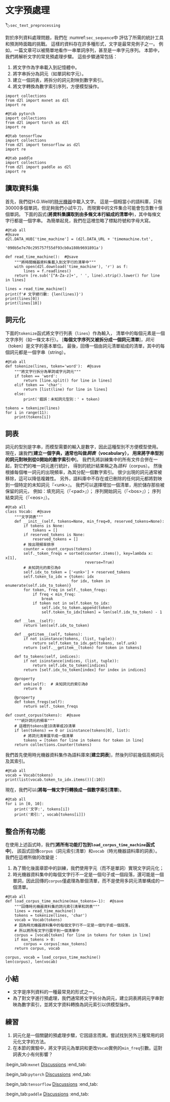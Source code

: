 # 文字預處理
:label:`sec_text_preprocessing`

對於序列資料處理問題，我們在 :numref:`sec_sequence`中
評估了所需的統計工具和預測時面臨的挑戰。
這樣的資料存在許多種形式，文字是最常見例子之一。
例如，一篇文章可以被簡單地看作一串單詞序列，甚至是一串字元序列。
本節中，我們將解析文字的常見預處理步驟。
這些步驟通常包括：

1. 將文字作為字串載入到記憶體中。
1. 將字串拆分為詞元（如單詞和字元）。
1. 建立一個詞表，將拆分的詞元對映到數字索引。
1. 將文字轉換為數字索引序列，方便模型操作。

```{.python .input}
import collections
from d2l import mxnet as d2l
import re
```

```{.python .input}
#@tab pytorch
import collections
from d2l import torch as d2l
import re
```

```{.python .input}
#@tab tensorflow
import collections
from d2l import tensorflow as d2l
import re
```

```{.python .input}
#@tab paddle
import collections
from d2l import paddle as d2l
import re
```

## 讀取資料集

首先，我們從H.G.Well的[時光機器](https://www.gutenberg.org/ebooks/35)中載入文字。
這是一個相當小的語料庫，只有30000多個單詞，但足夠我們小試牛刀，
而現實中的文件集合可能會包含數十億個單詞。
下面的函式(**將資料集讀取到由多條文本行組成的清單中**)，其中每條文字行都是一個字串。
為簡單起見，我們在這裡忽略了標點符號和字母大寫。

```{.python .input}
#@tab all
#@save
d2l.DATA_HUB['time_machine'] = (d2l.DATA_URL + 'timemachine.txt',
                                '090b5e7e70c295757f55df93cb0a180b9691891a')

def read_time_machine():  #@save
    """將時間機器資料集載入到文字行的清單中"""
    with open(d2l.download('time_machine'), 'r') as f:
        lines = f.readlines()
    return [re.sub('[^A-Za-z]+', ' ', line).strip().lower() for line in lines]

lines = read_time_machine()
print(f'# 文字總行數: {len(lines)}')
print(lines[0])
print(lines[10])
```

## 詞元化

下面的`tokenize`函式將文字行列表（`lines`）作為輸入，
清單中的每個元素是一個文字序列（如一條文本行）。
[**每個文字序列又被拆分成一個詞元清單**]，*詞元*（token）是文字的基本單位。
最後，回傳一個由詞元清單組成的清單，其中的每個詞元都是一個字串（string）。

```{.python .input}
#@tab all
def tokenize(lines, token='word'):  #@save
    """將文字行拆分為單詞或字元詞元"""
    if token == 'word':
        return [line.split() for line in lines]
    elif token == 'char':
        return [list(line) for line in lines]
    else:
        print('錯誤：未知詞元型別：' + token)

tokens = tokenize(lines)
for i in range(11):
    print(tokens[i])
```

## 詞表

詞元的型別是字串，而模型需要的輸入是數字，因此這種型別不方便模型使用。
現在，讓我們[**建立一個字典，通常也叫做*詞表*（vocabulary），
用來將字串型別的詞元對映到從$0$開始的數字索引中**]。
我們先將訓練集中的所有文件合併在一起，對它們的唯一詞元進行統計，
得到的統計結果稱之為*語料*（corpus）。
然後根據每個唯一詞元的出現頻率，為其分配一個數字索引。
很少出現的詞元通常被移除，這可以降低複雜性。
另外，語料庫中不存在或已刪除的任何詞元都將對映到一個特定的未知詞元『&lt;unk&gt;』。
我們可以選擇增加一個清單，用於儲存那些被保留的詞元，
例如：填充詞元（『&lt;pad&gt;』）；
序列開始詞元（『&lt;bos&gt;』）；
序列結束詞元（『&lt;eos&gt;』）。

```{.python .input}
#@tab all
class Vocab:  #@save
    """文字詞表"""
    def __init__(self, tokens=None, min_freq=0, reserved_tokens=None):
        if tokens is None:
            tokens = []
        if reserved_tokens is None:
            reserved_tokens = [] 
        # 按出現頻率排序
        counter = count_corpus(tokens)
        self._token_freqs = sorted(counter.items(), key=lambda x: x[1],
                                   reverse=True)
        # 未知詞元的索引為0
        self.idx_to_token = ['<unk>'] + reserved_tokens
        self.token_to_idx = {token: idx
                             for idx, token in enumerate(self.idx_to_token)}
        for token, freq in self._token_freqs:
            if freq < min_freq:
                break
            if token not in self.token_to_idx:
                self.idx_to_token.append(token)
                self.token_to_idx[token] = len(self.idx_to_token) - 1

    def __len__(self):
        return len(self.idx_to_token)

    def __getitem__(self, tokens):
        if not isinstance(tokens, (list, tuple)):
            return self.token_to_idx.get(tokens, self.unk)
        return [self.__getitem__(token) for token in tokens]

    def to_tokens(self, indices):
        if not isinstance(indices, (list, tuple)):
            return self.idx_to_token[indices]
        return [self.idx_to_token[index] for index in indices]
        
    @property
    def unk(self):  # 未知詞元的索引為0
        return 0

    @property
    def token_freqs(self):
        return self._token_freqs

def count_corpus(tokens):  #@save
    """統計詞元的頻率"""
    # 這裡的tokens是1D清單或2D清單
    if len(tokens) == 0 or isinstance(tokens[0], list):
        # 將詞元清單展平成一個清單
        tokens = [token for line in tokens for token in line]
    return collections.Counter(tokens)
```

我們首先使用時光機器資料集作為語料庫來[**建立詞表**]，然後列印前幾個高頻詞元及其索引。

```{.python .input}
#@tab all
vocab = Vocab(tokens)
print(list(vocab.token_to_idx.items())[:10])
```

現在，我們可以(**將每一條文字行轉換成一個數字索引清單**)。

```{.python .input}
#@tab all
for i in [0, 10]:
    print('文字:', tokens[i])
    print('索引:', vocab[tokens[i]])
```

## 整合所有功能

在使用上述函式時，我們[**將所有功能打包到`load_corpus_time_machine`函式中**]，
該函式回傳`corpus`（詞元索引清單）和`vocab`（時光機器語料庫的詞表）。
我們在這裡所做的改變是：

1. 為了簡化後面章節中的訓練，我們使用字元（而不是單詞）實現文字詞元化；
1. 時光機器資料集中的每個文字行不一定是一個句子或一個段落，還可能是一個單詞，因此回傳的`corpus`僅處理為單個清單，而不是使用多詞元清單構成的一個清單。

```{.python .input}
#@tab all
def load_corpus_time_machine(max_tokens=-1):  #@save
    """回傳時光機器資料集的詞元索引清單和詞表"""
    lines = read_time_machine()
    tokens = tokenize(lines, 'char')
    vocab = Vocab(tokens)
    # 因為時光機器資料集中的每個文字行不一定是一個句子或一個段落，
    # 所以將所有文字行展平到一個清單中
    corpus = [vocab[token] for line in tokens for token in line]
    if max_tokens > 0:
        corpus = corpus[:max_tokens]
    return corpus, vocab

corpus, vocab = load_corpus_time_machine()
len(corpus), len(vocab)
```

## 小結

* 文字是序列資料的一種最常見的形式之一。
* 為了對文字進行預處理，我們通常將文字拆分為詞元，建立詞表將詞元字串對映為數字索引，並將文字資料轉換為詞元索引以供模型操作。

## 練習

1. 詞元化是一個關鍵的預處理步驟，它因語言而異。嘗試找到另外三種常用的詞元化文字的方法。
1. 在本節的實驗中，將文字詞元為單詞和更改`Vocab`實例的`min_freq`引數。這對詞表大小有何影響？

:begin_tab:`mxnet`
[Discussions](https://discuss.d2l.ai/t/2093)
:end_tab:

:begin_tab:`pytorch`
[Discussions](https://discuss.d2l.ai/t/2094)
:end_tab:

:begin_tab:`tensorflow`
[Discussions](https://discuss.d2l.ai/t/2095)
:end_tab:

:begin_tab:`paddle`
[Discussions](https://discuss.d2l.ai/t/11796)
:end_tab:
